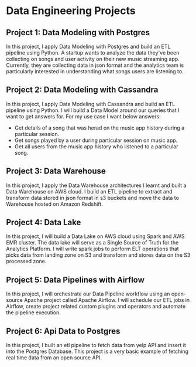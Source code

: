 # Data Engineering Projects

## Project 1: Data Modeling with Postgres
In this project, I apply Data Modeling with Postgres and build an ETL pipeline using Python. A startup wants to analyze the data they've been collecting on songs and user activity on their new music streaming app. Currently, they are collecting data in json format and the analytics team is particularly interested in understanding what songs users are listening to.


## Project 2: Data Modeling with Cassandra
In this project, I apply Data Modeling with Cassandra and build an ETL pipeline using Python. I will build a Data Model around our queries that I want to get answers for. 
For my use case I want below answers: 

 - Get details of a song that was herad on the music app history during a particular session. 
 - Get songs played by a user during particular session on music app. 
  - Get all users from the music app history who listened to a particular song.


## Project 3: Data Warehouse
In this project, I apply the Data Warehouse architectures I learnt and built a Data Warehouse on AWS cloud. I build an ETL pipeline to extract and transform data stored in json format in s3 buckets and move the data to Warehouse hosted on Amazon Redshift. 


## Project 4: Data Lake
In this project, I will build a Data Lake on AWS cloud using Spark and AWS EMR cluster. The data lake will serve as a Single Source of Truth for the Analytics Platform. I will write spark jobs to perform ELT operations that picks data from landing zone on S3 and transform and stores data on the S3 processed zone.

## Project 5: Data Pipelines with Airflow
In this project, I will orchestrate our Data Pipeline workflow using an open-source Apache project called Apache Airflow. I will schedule our ETL jobs in Airflow, create project related custom plugins and operators and automate the pipeline execution. 

## Project 6: Api Data to Postgres
In this project, I built an etl pipeline to fetch data from yelp API and insert it into the Postgres Database. This project is a very basic example of fetching real time data from an open source API.

